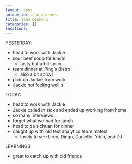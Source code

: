 ```yaml
---
layout: post
unique_id: team_dinners
title: Team Dinners
categories: []
locations: 
---
```


YESTERDAY:
* head to work with Jackie
* sour beef soup for lunch!
  * tasty but a bit spicy
* team dinner at Ping's Bistro
  * also a bit spicy!
* pick up Jackie from work
* Jackie not feeling well :(

TODAY:
* head to work with Jackie
* Jackie called in sick and ended up working from home
* so many interviews
* forget what we had for lunch
* head to da sichuan for dinner
* caught up with old text analytics team mates!
  * lovely to see Liren, Diego, Danielle, Yibin, and DJ

LEARNINGS:
* great to catch up with old friends
